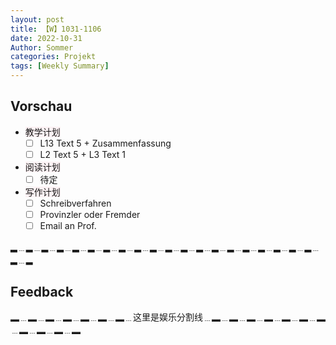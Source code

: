 ```yaml
---
layout: post
title: 【W】1031-1106
date: 2022-10-31
Author: Sommer
categories: Projekt
tags: [Weekly Summary]
--- 
```



## Vorschau
 
- <font style="background:#fcf2f4">教学计划</font>
  - [ ] L13 Text 5 + Zusammenfassung
  - [ ] L2 Text 5 + L3 Text 1
- <font style="background:#fcf2f4">阅读计划</font>
  - [ ] 待定
- <font style="background:#fcf2f4">写作计划</font>
  - [ ] Schreibverfahren
  - [ ] Provinzler oder Fremder
  - [ ] Email an Prof.
  
</font>

▂﹍▂﹍▂﹍▂﹍▂﹍▂﹍▂﹍▂﹍▂﹍▂﹍▂﹍▂﹍▂﹍▂﹍▂﹍▂﹍▂﹍▂﹍▂﹍▂﹍▂﹍▂

## Feedback

<font style="color:#a66870">
  

</font>

▂﹍▂﹍▂﹍▂﹍▂﹍▂﹍▂﹍这里是娱乐分割线﹍▂﹍▂﹍▂﹍▂﹍▂﹍▂﹍▂﹍▂﹍▂﹍▂﹍▂

<font style="color:##dfabb9">

</font>
